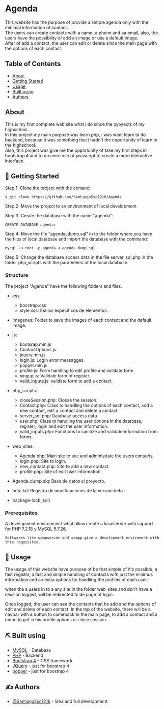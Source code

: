 # Agenda

<p >
  This website has the purpose of provide a simple agenda only with the minimal information of contact.
  <br>
  The users can create contacts with a name, a phone and aa email, also, the users have the possibility of add an image or use a default image.
  <br>
  After of add a contact, the user can edit or delete since the main page with the options of each contact.
</p>

## Table of Contents

- [About](#about)
- [Getting Started](#getting_started)
- [Usage](#usage)
- [Built using](#built_using)
- [Authors](#authors)

## About <a name = "about"></a>
This is my first complete web site what i do since the pyoyects of my highschool.
<br>
In this project my main purpose was learn php, i was want learn to do backend, because it was something that i hadn't the opportunity of learn in the highschool.
  <br>
Also, this project was give me the opportunity of take my first steps in bootstrap 4 and to do more use of javascript to create a more interactive interface.

## 🏁 Getting Started <a name = "getting_started"></a>

Step 1: Clone the project with the comand:

```
$ git clone https://github.com/SantiagoEsc1216/Agenda
```
Step 2: Move the project to an environment of local development

Step 3: Create the database with the name "agenda":

```
CREATE DATABASE agenda;
```
Step 4: Move the file "agenda_dump.sql" in to the folder where you have the files of local database and import the database with the command:

```
mysql -u root -p agenda < agenda_dump.sql
```
Step 5: Change the database access data in the file server_sql.php in the folder php_scripts with the parameters of the local database.

### Structure

The project "Agenda" have the following folders and files.
- css:
  - boostrap.css
  - style.css: Estilos especificos de elementos.

- Imagenes: Folder to save the images of each contact and the default image.

- js:
  - bootsrap.min.js
  - ContactOptions.js
  - jquery.min.js
  - login.js: Login error messagges.
  - popper.min.js
  - profile.js: Form handling to edit profile and validate form.
  - singup.js: Validate form of register.
  - valid_inputs.js: validate form to add a contact.

- php_scripts:
  - closeSession.php: Closse the session.
  - Contact.php: Class to handling the options of each contact, add a new contact, edit a contact and delete a contact.
  - server_sql.php: Database access data.
  - user.php: Class to handling the user options in the database, register, login and edit the user information.
  - valid_inputs.php: Functions to sanitize  and validate information from forms.

- web_sites:
  - Agenda.php: Main site to see and administrate the users contacts.
  - login.php: Site to login.
  - new_contact.php: Site to add a new contact.
  - profile.php: Site of edit user information.

- Agenda_dump.slq: Base de datos el proyecto.
- beta.txt: Registro de modificaciones de la version beta.
- package-lock.json

### Prerequisites

A development environment what allow create a localserver with support for PHP 7.2.18 y MySQL 5.7.26.

```
Softwares like wampserver and xampp give a development enviroment with this requisites.
```

## 🎈 Usage <a name = "usage"></a>

The usage of this website have purpose of be that simple of it's possible, a fast register, a fast and simple handling of contacts with just the minimus information and an extra options for handling the profiles of each user.

when the a users in to a any site in the folder web_sites and don't have a session logged, will be redirected to de page of login.

Once logged, the user can see the contacts that he add and the options of edit and delete of each contact. In the top of the website, there will be a navbar with a button to comeback to the main page, to add a contact and a menu to get in his profile options or close session.

## ⛏️ Built using <a name = "built_using"></a>

- [MySQL](https://www.mysql.com/) - Database
- [PHP](https://www.php.net/) - Backend
- [Bootstrap 4](https://getbootstrap.com/) -  CSS framework
- [JQuery](https://popper.js.org/)  - just for boostrap 4
- [popper](https://jquery.com/) - just for boostrap 4

## ✍️ Authors <a name = "authors"></a>

- [@SantiagoEsc1216](https://github.com/SantiagoEsc1216) - Idea and full development.